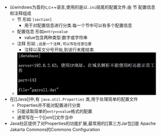 - 以windows为首的c,c++语言,使用的是以`.ini`结尾的配置文件.由 节 配置信息和注释组成
	- 节 形如 `[section]`
		- 用于对配置信息进行分类.每一个节中可以有多个配置信息
	- 配置信息 形如`entry=value`
		- value包含两种类型:数字或字符串
	- 注释 形如 `;这是一个注释,可以写在任意位置`
		- 注释以英文分号开始,到该行末尾结束.
	- ![image.png](../assets/image_1647313647722_0.png)
- 在[[Java]]中,有 `java.util.Properties` 类,用于处理简单的配置文件
	- Properties并不能对配置进行分类
	- 只能读取简单的`entry=value`格式的配置
	- 通常写在一个[[xml]]文件当中
- Java社区提供了对Properties的功能扩展,最常用的[[第三方Jar包]]是 Apache Jakarta Commons的Commons Configuration